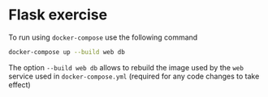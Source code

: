 # Flask exercise

To run using `docker-compose` use the following command

```bash
docker-compose up --build web db
```

The option `--build web db` allows to rebuild the image used by the `web` service used in `docker-compose.yml` (required for any code changes to take effect)
